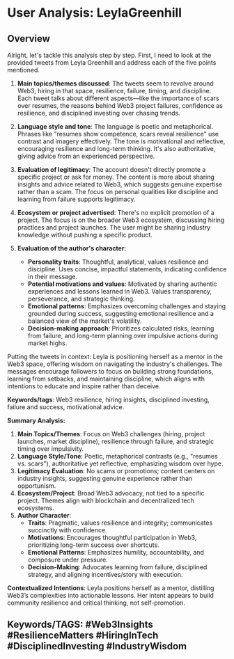# User Analysis: LeylaGreenhill

## Overview

<think>
Alright, let's tackle this analysis step by step. First, I need to look at the provided tweets from Leyla Greenhill and address each of the five points mentioned.

1. **Main topics/themes discussed**: The tweets seem to revolve around Web3, hiring in that space, resilience, failure, timing, and discipline. Each tweet talks about different aspects—like the importance of scars over resumes, the reasons behind Web3 project failures, confidence as resilience, and disciplined investing over chasing trends.

2. **Language style and tone**: The language is poetic and metaphorical. Phrases like "resumes show competence, scars reveal resilience" use contrast and imagery effectively. The tone is motivational and reflective, encouraging resilience and long-term thinking. It's also authoritative, giving advice from an experienced perspective.

3. **Evaluation of legitimacy**: The account doesn't directly promote a specific project or ask for money. The content is more about sharing insights and advice related to Web3, which suggests genuine expertise rather than a scam. The focus on personal qualities like discipline and learning from failure supports legitimacy.

4. **Ecosystem or project advertised**: There's no explicit promotion of a project. The focus is on the broader Web3 ecosystem, discussing hiring practices and project launches. The user might be sharing industry knowledge without pushing a specific product.

5. **Evaluation of the author's character**:
   - **Personality traits**: Thoughtful, analytical, values resilience and discipline. Uses concise, impactful statements, indicating confidence in their message.
   - **Potential motivations and values**: Motivated by sharing authentic experiences and lessons learned in Web3. Values transparency, perseverance, and strategic thinking.
   - **Emotional patterns**: Emphasizes overcoming challenges and staying grounded during success, suggesting emotional resilience and a balanced view of the market's volatility.
   - **Decision-making approach**: Prioritizes calculated risks, learning from failure, and long-term planning over impulsive actions during market highs.

Putting the tweets in context: Leyla is positioning herself as a mentor in the Web3 space, offering wisdom on navigating the industry's challenges. The messages encourage followers to focus on building strong foundations, learning from setbacks, and maintaining discipline, which aligns with intentions to educate and inspire rather than deceive.

**Keywords/tags**: Web3 resilience, hiring insights, disciplined investing, failure and success, motivational advice.
</think>

**Summary Analysis:**  
1. **Main Topics/Themes**: Focus on Web3 challenges (hiring, project launches, market discipline), resilience through failure, and strategic timing over impulsivity.  
2. **Language Style/Tone**: Poetic, metaphorical contrasts (e.g., "resumes vs. scars"), authoritative yet reflective, emphasizing wisdom over hype.  
3. **Legitimacy Evaluation**: No scams or promotions; content centers on industry insights, suggesting genuine experience rather than opportunism.  
4. **Ecosystem/Project**: Broad Web3 advocacy, not tied to a specific project. Themes align with blockchain and decentralized tech ecosystems.  
5. **Author Character**:  
   - **Traits**: Pragmatic, values resilience and integrity; communicates succinctly with confidence.  
   - **Motivations**: Encourages thoughtful participation in Web3, prioritizing long-term success over shortcuts.  
   - **Emotional Patterns**: Emphasizes humility, accountability, and composure under pressure.  
   - **Decision-Making**: Advocates learning from failure, disciplined strategy, and aligning incentives/story with execution.  

**Contextualized Intentions**: Leyla positions herself as a mentor, distilling Web3’s complexities into actionable lessons. Her intent appears to build community resilience and critical thinking, not self-promotion.  

**Keywords/TAGS**: #Web3Insights #ResilienceMatters #HiringInTech #DisciplinedInvesting #IndustryWisdom
---
